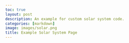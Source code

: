 ```yaml
---
toc: true
layout: post
description: An example for custom solar system code.
categories: [markdown]
image: images/solar.png
title: Example Solar System Page
---
```

<script type="module" defer>
    "use strict";let style=document.createElement("style");style.type="text/css",style.innerHTML=".dg.ac {z-index:2 !important;} body {margin: 0;padding: 0;} #text {z-index: 2;pointer-events: none;} canvas {position: fixed;width: 100vw;height: 100vh;overflow: hidden;z-index: 1;} #button {z-index:2;position:fixed;bottom:10px;left:10px;background-color: #fff;border: 1px solid #d5d9d9;border-radius: 8px;box-shadow: rgba(213, 217, 217, .5) 0 2px 5px 0;box-sizing: border-box;color: #0f1111;cursor: pointer;display: inline-block;font-family: \"Amazon Ember\",sans-serif;font-size: 13px;line-height: 29px;padding: 0 10px 0 11px;text-align: center;text-decoration: none;user-select: none;-webkit-user-select: none;touch-action: manipulation;vertical-align: middle;width: 100px;};#button:hover {background-color: #f7fafa;};#button:focus {border-color: #008296;box-shadow: rgba(213, 217, 217, .5) 0 2px 5px 0;outline: 0;};",document.getElementsByTagName("head")[0].appendChild(style);let button = document.createElement("input");button.id="button";button.type='button';button.value="Go back";button.onclick=()=>{history.back()};document.getElementsByTagName("body")[0].appendChild(button);import*as e from"https://cdnjs.cloudflare.com/ajax/libs/three.js/r99/three.module.min.js";import{OrbitControls as t}from"https://cdn.jsdelivr.net/npm/three@0.121.1/examples/jsm/controls/OrbitControls.js";import*as i from"https://unpkg.com/dat.gui@0.7.7/build/dat.gui.module.js";let gui=new i.GUI;gui.domElement.id='gui';function rotateVector(t,i,o,s){let a=new e.Vector3(t.x,t.y,t.z),n=a.x;a.x=a.x*Math.cos(s)-a.y*Math.sin(s),a.y=n*Math.sin(s)+a.y*Math.cos(s),n=a.x,a.x=a.x*Math.cos(o)+a.z*Math.sin(o),a.z=-n*Math.sin(o)+a.z*Math.cos(o);let r=a.y;return a.y=a.y*Math.cos(i)-a.z*Math.sin(i),a.z=r*Math.sin(i)+a.z*Math.cos(i),a}function distance(e,t){let i=e.x-t.x,o=e.y-t.y,s;return Math.sqrt(i**2+o**2+(e.z-t.z)**2)||0}function onWindowResize(){camera.aspect=window.innerWidth/window.innerHeight,camera.updateProjectionMatrix(),renderer.setSize(window.innerWidth,window.innerHeight)}class AstronomicalObject{constructor(t,i,o,s,a){this.trailPoints=[],this.line=!1,Object.defineProperty(this,"radius",{value:i*constants.scale,writable:!1}),Object.defineProperty(this,"name",{value:t,writable:!1}),this.position=new e.Vector3(0,0,0),this.velocity=new e.Vector3(0,0,0),this.acceleration=new e.Vector3(0,0,0),this.mass=o||1,s&&(this.position=new e.Vector3(...s)),a&&(this.velocity=new e.Vector3(...a));let n=new e.SphereGeometry(this.radius,32,32),r=new e.MeshPhongMaterial({color:16777215});return this.body=new e.Mesh(n,r),this.color={set:e=>{this.body.material.color.set(e)}},space[this.name.toLowerCase()]=this,bodies.push(this),scene.add(this.body),this}}let space={},bodies=[],elapseSpeed=0,dt=0,oldTime=0,simulationTime=9466848e5,objectTextVector=new e.Vector3,constants={simSpeed:0,gravity:66743e-15,scale:3e-10},tick=0,timePerStep=1,stepsPerTick=1,scene=new e.Scene,camera=new e.PerspectiveCamera(75,window.innerWidth/window.innerHeight,.01,1e4);camera.target=void 0,camera.position.z=200;let renderer=new e.WebGLRenderer;renderer.setSize(window.innerWidth,window.innerHeight),renderer.shadowMap.enabled=!0,document.body.appendChild(renderer.domElement);let textCanvas=document.createElement("canvas");textCanvas.id="text",document.body.appendChild(textCanvas);let txtctx=textCanvas.getContext("2d");function createPathStrings(e){let t=["right","left","top","bottom","front","back"].map(e=>"https://tristancopley.github.io/dnhs-blog/images/skybox/"+e+".png");return t}window.addEventListener("resize",onWindowResize,!1);let skyboxImage="space";function createMaterialArray(t){let i=createPathStrings(t),o=i.map(t=>{let i=new e.TextureLoader().load(t);return new e.MeshBasicMaterial({map:i,side:e.BackSide})});return o}let materialArray=createMaterialArray(skyboxImage),skyboxGeo=new e.BoxGeometry(5e14*constants.scale,5e14*constants.scale,5e14*constants.scale),skybox=new e.Mesh(skyboxGeo,materialArray);scene.add(skybox);let pointLight=new e.PointLight(16777215,3);pointLight.position.x=0,pointLight.position.y=0,pointLight.position.z=0,pointLight.castShadows=!0,scene.add(pointLight);let aLight=new e.AmbientLight(16777215,.8);scene.add(aLight);let controls=new t(camera,renderer.domElement);function end(){let e=gui.addFolder("Time");e.add(constants,"simSpeed",0,950),e.open(),camera.target=Object.keys(space)[0].toString();let t=gui.addFolder("Camera");t.add(camera,"target",Object.getOwnPropertyNames(space)),t.open()}function animate(){if(0===oldTime)return oldTime=Date.now(),requestAnimationFrame(animate);dt=Date.now()-oldTime||1,oldTime=Date.now(),tick++,simulationTime+=(stepsPerTick=37e3)*(timePerStep=500*(constants.simSpeed/1e5*1.00015**(86400*constants.simSpeed/1e3)))*1e3/(1e3/(dt||1)),timePerStep/=1e3/(dt||1),tick%10==1&&(elapseSpeed=stepsPerTick*timePerStep*1e3/(1e3/dt));for(let t=0;t<stepsPerTick;t++)if(0!==stepsPerTick){for(let i=0;i<bodies.length;i++)for(let o=i+1;o<bodies.length;o++){let s=bodies[i].position.x-bodies[o].position.x,a=bodies[i].position.y-bodies[o].position.y,n=bodies[i].position.z-bodies[o].position.z,r=Math.sqrt(s**2+a**2+n**2)||1,$=constants.gravity*(bodies[i].mass*bodies[o].mass)/r**2;bodies[i].acceleration.x-=s/r*$/bodies[i].mass,bodies[i].acceleration.y-=a/r*$/bodies[i].mass,bodies[i].acceleration.z-=n/r*$/bodies[i].mass,bodies[o].acceleration.x+=s/r*$/bodies[o].mass,bodies[o].acceleration.y+=a/r*$/bodies[o].mass,bodies[o].acceleration.z+=n/r*$/bodies[o].mass}for(let c=0;c<bodies.length;c++)bodies[c].velocity.x+=bodies[c].acceleration.x*timePerStep,bodies[c].velocity.y+=bodies[c].acceleration.y*timePerStep,bodies[c].velocity.z+=bodies[c].acceleration.z*timePerStep,bodies[c].position.x+=bodies[c].velocity.x*timePerStep,bodies[c].position.y+=bodies[c].velocity.y*timePerStep,bodies[c].position.z+=bodies[c].velocity.z*timePerStep,bodies[c].acceleration=new e.Vector3(0,0,0);if(t%200==0)for(let d=0;d<bodies.length;d++)bodies[d].body.position.x=bodies[d].position.x*constants.scale,bodies[d].body.position.y=bodies[d].position.y*constants.scale,bodies[d].body.position.z=bodies[d].position.z*constants.scale,bodies[d].trailPoints.push(new e.Vector3(bodies[d].body.position.x,bodies[d].body.position.y,bodies[d].body.position.z)),bodies[d].trailPoints.length>1e4&&bodies[d].trailPoints.shift()}for(let l=0;l<bodies.length;l++)if(stepsPerTick>0){"object"==typeof bodies[l].line&&scene.remove(bodies[l].line);let p=new e.Line(new e.BufferGeometry().setFromPoints(bodies[l].trailPoints),new e.LineBasicMaterial({color:16711935}));p.material.color.set(bodies[l].body.material.color),bodies[l].line=p,scene.add(p)}camera.position.x-=controls.target.x-space[camera.target].body.position.x,camera.position.y-=controls.target.y-space[camera.target].body.position.y,camera.position.z-=controls.target.z-space[camera.target].body.position.z,pointLight.position.x=space[camera.target].body.position.x,pointLight.position.y=space[camera.target].body.position.y,pointLight.position.z=space[camera.target].body.position.z,controls.target=new e.Vector3(space[camera.target].body.position.x,space[camera.target].body.position.y,space[camera.target].body.position.z),controls.update(),skybox.position.x=camera.position.x,skybox.position.y=camera.position.y,skybox.position.z=camera.position.z,textCanvas.width=renderer.domElement.width,textCanvas.height=renderer.domElement.height,txtctx.font="12px Courier New",txtctx.fillStyle="white";for(let m=0;m<bodies.length;m++)objectTextVector.set(bodies[m].body.position.x+bodies[m].radius,bodies[m].body.position.y+bodies[m].radius,bodies[m].body.position.z+bodies[m].radius),objectTextVector.project(camera),objectTextVector.x=Math.round((objectTextVector.x+1)*textCanvas.width/2),objectTextVector.y=Math.round((-objectTextVector.y+1)*textCanvas.height/2),objectTextVector.z<1&&txtctx.fillText(bodies[m].name,objectTextVector.x,objectTextVector.y);txtctx.font="20px Courier New",txtctx.fillStyle="white",txtctx.fillText(863e13>simulationTime?new Date(simulationTime):`Around ${new Intl.NumberFormat("en",{notation:"compact",minimumSignificantDigits:3,maximumSignificantDigits:3}).format(simulationTime/315576e5+30)} years into the future. . .`,20,20);let b="Error",y=1;elapseSpeed<1?b="false":elapseSpeed>=1&&elapseSpeed<1.05?b="second":elapseSpeed<60?b="seconds":elapseSpeed>=60&&elapseSpeed<63?(b="minute",y=60):elapseSpeed<3600?(b="minutes",y=60):elapseSpeed>=3600&&elapseSpeed<3780?(b="hour",y=3600):elapseSpeed<86500?(b="hours",y=3600):elapseSpeed>=86500&&elapseSpeed<90825?(b="day",y=86500):elapseSpeed<31572500?(b="days",y=86500):elapseSpeed>=31572500&&elapseSpeed<33151125?(b="year",y=31572500):elapseSpeed>31572500&&(b="years",y=31572500),"false"!=b?txtctx.fillText(new Intl.NumberFormat("en",{notation:"compact",minimumSignificantDigits:1,maximumSignificantDigits:3}).format(elapseSpeed/y)+" "+b+" per second",20,45):txtctx.fillText("No time is elapsing.",20,45),constants.simSpeed>600&&(txtctx.fillStyle="yellow",txtctx.fillText("Warning: Simulation may not stable at this speed",20,70));let x=distance(camera.position,space[camera.target].body.position);skybox.scale.set(x/200,x/200,x/200),camera.far=1e3*x,camera.near=.001*x,camera.updateProjectionMatrix(),renderer.render(scene,camera),requestAnimationFrame(animate)}animate();
        
    // You can edit the values here and remove planets and such
    const sun = new AstronomicalObject('Sun', 6.95700e8, 1.989e30, [0, 0, 0], [0, 0, 0]);
    sun.color.set('yellow');

    const mercury = new AstronomicalObject('Mercury', 2440500, 3.3010e23, [68426000000, 0, 0], [0, 47360, 0]);
    mercury.color.set('brown');
    mercury.position = rotateVector(mercury.position, 0, 0, 245.5 * Math.PI / 180);
    mercury.velocity = rotateVector(mercury.velocity, 0, 7.005 * Math.PI / 180, 245.5 * Math.PI / 180);

    const venus = new AstronomicalObject('Venus', 6051800, 4.8673e24, [107480000000, 0, 0], [0, 35020, 0]);
    venus.color.set('orange');
    venus.position = rotateVector(venus.position, 0, 0, 182 * Math.PI / 180);
    venus.velocity = rotateVector(venus.velocity, 0, 3.3947 * Math.PI / 180, 182 * Math.PI / 180);
    
    const earth = new AstronomicalObject('Earth', 6371000, 5.972e24, [151000000000, 0, 0], [0, 2.978589e4, 0]); //m/s  
    earth.color.set('green');
    earth.position = rotateVector(earth.position, 0, 0, 109 * Math.PI / 180);
    earth.velocity = rotateVector(earth.velocity, 0, 0, 109 * Math.PI / 180);

    // let moon = new AstronomicalObject(1737400, 7.347e22, [151000000000 + 384399000, 0, 0], [0, 29800, 1022]);
    // moon.color.set('white');

    const mars = new AstronomicalObject('Mars', 3389500, 6.39e23, [213140000000, 0, 0], [0, 24070, 0]);
    mars.color.set('red');
    mars.position = rotateVector(mars.position, 0, 0, -1 * Math.PI / 180);
    mars.velocity = rotateVector(mars.velocity, 0, 1.851 * Math.PI / 180, -1 * Math.PI / 180);

    const jupiter = new AstronomicalObject('Jupiter', 66854000, 1.89813e27, [741690000000, 0, 0], [0, 13060, 0]);
    jupiter.color.set('pink');
    jupiter.position = rotateVector(jupiter.position, 0, 0, 40 * Math.PI / 180);
    jupiter.velocity = rotateVector(jupiter.velocity, 0, 1.305 * Math.PI / 180, 40 * Math.PI / 180);

    const saturn = new AstronomicalObject('Saturn', 60268000, 5.6832e26, [1.4737e12, 0, 0], [0, 9680, 0]);
    saturn.color.set('purple');
    saturn.position = rotateVector(saturn.position, 0, 0, 50 * Math.PI / 180);
    saturn.velocity = rotateVector(saturn.velocity, 0, 2.484 * Math.PI / 180, 50 * Math.PI / 180);

    const uranus = new AstronomicalObject('Uranus', 25559000, 8.6811e25, [2.9444e+12, 0, 0], [0, 6800, 0]);
    uranus.color.set('blue');
    uranus.position = rotateVector(uranus.position, 0, 0, 325 * Math.PI / 180);
    uranus.velocity = rotateVector(uranus.velocity, 0, 0.770 * Math.PI / 180, 325 * Math.PI / 180);

    const neptune = new AstronomicalObject('Neptune', 24341000, 1.02409e26, [4.558857e12, 0, 0], [0, 5430, 0]);
    neptune.color.set('magenta');
    neptune.position = rotateVector(neptune.position, 0, 0, 315 * Math.PI / 180);
    neptune.velocity = rotateVector(neptune.velocity, 0, 1.769 * Math.PI / 180, 315 * Math.PI / 180);

    const pluto = new AstronomicalObject('Pluto', 1188000, 1.02409e26, [7.304326e12, 0, 0], [0, 3710, 0]);
    pluto.color.set('white');
    pluto.position = rotateVector(pluto.position, 0, 0, 270 * Math.PI / 180);
    pluto.velocity = rotateVector(pluto.velocity, 0, 17.14 * Math.PI / 180, 270 * Math.PI / 180);

    end();
  </script>
